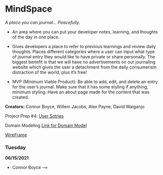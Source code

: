 # MindSpace
*A place you can journal… Peacefully.*

- An area where you can put your developer notes, learning, and thoughts of the day in one place. 

- Gives developers a place to refer to previous learnings and review daily thoughts. Places different categories where a user can input what type of journal entry they would like to have private or share personally. The biggest benefit is that we will have no advertisements on our journaling website which gives the user a detachment from the daily consumerism distraction of the world, plus it’s free!

- MVP (Minimum Viable Product): Be able to add, edit, and delete an entry for the user’s journal. Make sure that it has some styling if anything, minimum styling. Have an about page made for the content that was created. 

**Creators:**
Connor Boyce, Willem Jacobs, Alex Payne, David Waiganjo

Project Prep #4:
[User Sotries](https://docs.google.com/document/d/12WgVk5jdTMW7lnwsdDd4-5J7oNBglc0ReG8hjAPpAeI/edit?usp=sharing)

Domain Modeling
[Link for Domain Model](https://app.diagrams.net/?src=about#G1VEQq2yUZCTVvXpZ0Fxf_2_0f84wufsNz)

[WireFrame](https://www.figma.com/file/XPGQTQvHAbcN2x9AztZiKR/mindSpace?node-id=0%3A1)

### Tuesday
**06/15/2021**
- Connor Boyce --> 
